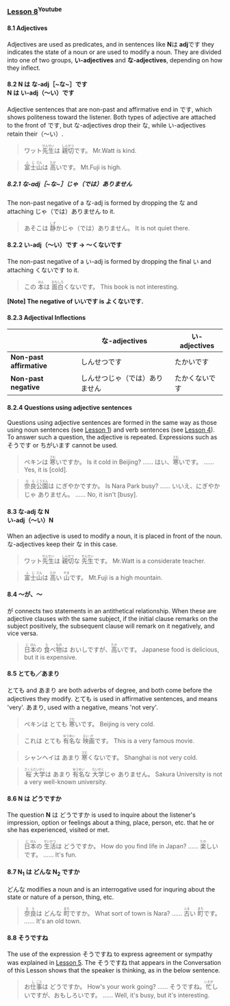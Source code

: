 ### [Lesson 8](https://www.youtube.com/watch?v=5HKxjeyBsR8)<sup>Youtube</sup>

#### 8.1 Adjectives

Adjectives are used as predicates, and in sentences like **N**は **adj**です they indicates the state of a noun or are used to modify a noun. They are divided into one of two groups, **い-adjectives** and **な-adjectives**, depending on how they inflect.

#### 8.2 N は な-adj［~な~］です<br>N は い-adj（〜い）です

Adjective sentences that are non-past and affirmative end in です, which shows politeness toward the listener. Both types of adjective are attached to the front of です, but な-adjectives drop their な, while い-adjectives retain their（〜い）.

> ワット<ruby>先<rp>（</rp><rt>せん</rt><rp>）</rp>生<rp>（</rp><rt>せい</rt><rp>）</rp></ruby>は <ruby>親<rp>（</rp><rt>しん</rt><rp>）</rp>切<rp>（</rp><rt>せつ</rt><rp>）</rp></ruby>です。
> Mr.Watt is kind.

> <ruby>富<rp>（</rp><rt>ふ</rt><rp>）</rp>士<rp>（</rp><rt>じ</rt><rp>）</rp>山<rp>（</rp><rt>さん</rt><rp>）</rp></ruby>は <ruby>高<rp>（</rp><rt>たか</rt><rp>）</rp></ruby>いです。
> Mt.Fuji is high.

##### 8.2.1 な-adj［~な~］じゃ（では）ありません

The non-past negative of a な-adj is formed by dropping the な and attaching じゃ（では）ありません to it.

> あそこは <ruby>静<rp>（</rp><rt>しず</rt><rp>）</rp></ruby>かじゃ（では）ありません。
> It is not quiet there.

#### 8.2.2 い-adj（〜い）です → 〜くないです

The non-past negative of a い-adj is formed by dropping the final い and attaching くないです to it.

> この <ruby>本<rp>（</rp><rt>ほん</rt><rp>）</rp></ruby>は <ruby>面<rp>（</rp><rt>おも</rt><rp>）</rp>白<rp>（</rp><rt>しろ</rt><rp>）</rp></ruby>くないです。
> This book is not interesting.

**[Note] The negative of いいです is よくないです.**

#### 8.2.3 Adjectival Inflections

|                          |  な-adjectives             | い-adjectives |
|--------------------------|---------------------------|---------------|
| **Non-past affirmative** | しんせつです                | たかいです      |
| **Non-past negative**    | しんせつじゃ（では）ありません | たかくないです   |

#### 8.2.4 Questions using adjective sentences

Questions using adjective sentences are formed in the same way as those using noun sentences (see [Lesson 1](https://github.com/flying-yogurt/JP-Memos/blob/master/grammar_notes/Lesson_01_Grammar.md)) and verb sentences (see [Lesson 4](https://github.com/flying-yogurt/JP-Memos/blob/master/grammar_notes/Lesson_04_Grammar.md)). To answer such a question, the adjective is repeated. Expressions such as そうです or ちがいます cannot be used.

> ペキンは <ruby>寒<rp>（</rp><rt>さむ</rt><rp>）</rp></ruby>いですか。
> Is it cold in Beijing?
> …… はい、<ruby>寒<rp>（</rp><rt>さむ</rt><rp>）</rp></ruby>いです。
> …… Yes, it is [cold].

> <ruby>奈<rp>（</rp><rt>な</rt><rp>）</rp>良<rp>（</rp><rt>ら</rt><rp>）</rp>公<rp>（</rp><rt>こう</rt><rp>）</rp>園<rp>（</rp><rt>えん</rt><rp>）</rp></ruby>は にぎやかですか。
> Is Nara Park busy?
> …… いいえ、にぎやかじゃ ありません。
> …… No, it isn't [busy].

#### 8.3 な-adj な N<br>い-adj（〜い）N

When an adjective is used to modify a noun, it is placed in front of the noun. な-adjectives keep their な in this case.

> ワット<ruby>先<rp>（</rp><rt>せん</rt><rp>）</rp>生<rp>（</rp><rt>せい</rt><rp>）</rp></ruby>は <ruby>親<rp>（</rp><rt>しん</rt><rp>）</rp>切<rp>（</rp><rt>せつ</rt><rp>）</rp></ruby>な <ruby>先<rp>（</rp><rt>せん</rt><rp>）</rp>生<rp>（</rp><rt>せい</rt><rp>）</rp></ruby>です。
> Mr.Watt is a considerate teacher.

> <ruby>富<rp>（</rp><rt>ふ</rt><rp>）</rp>士<rp>（</rp><rt>じ</rt><rp>）</rp>山<rp>（</rp><rt>さん</rt><rp>）</rp></ruby>は <ruby>高<rp>（</rp><rt>たか</rt><rp>）</rp></ruby>い <ruby>山<rp>（</rp><rt>やま</rt><rp>）</rp></ruby>です。
> Mt.Fuji is a high mountain.

#### 8.4 〜が、〜

が connects two statements in an antithetical relationship. When these are adjective clauses with the same subject, if the initial clause remarks on the subject positively, the subsequent clause will remark on it negatively, and vice versa.

> <ruby>日<rp>（</rp><rt>に</rt><rp>）</rp>本<rp>（</rp><rt>ほん</rt><rp>）</rp></ruby>の <ruby>食<rp>（</rp><rt>た</rt><rp>）</rp></ruby>べ<ruby>物<rp>（</rp><rt>もの</rt><rp>）</rp></ruby>は おいしですが、<ruby>高<rp>（</rp><rt>たか</rt><rp>）</rp></ruby>いです。
> Japanese food is delicious, but it is expensive.

#### 8.5 とても／あまり

とても and あまり are both adverbs of degree, and both come before the adjectives they modify. とても is used in affirmative sentences, and means 'very'. あまり, used with a negative, means 'not very'.

> ペキンは とても <ruby>寒<rp>（</rp><rt>さむ</rt><rp>）</rp></ruby>いです。
> Beijing is very cold.

> これは とても <ruby>有<rp>（</rp><rt>ゆう</rt><rp>）</rp>名<rp>（</rp><rt>めい</rt><rp>）</rp></ruby>な <ruby>映<rp>（</rp><rt>えい</rt><rp>）</rp>画<rp>（</rp><rt>が</rt><rp>）</rp></ruby>です。
> This is a very famous movie.

> シャンヘイは あまり <ruby>寒<rp>（</rp><rt>さむ</rt><rp>）</rp></ruby>くないです。
> Shanghai is not very cold.

> <ruby>桜<rp>（</rp><rt>さくら</rt><rp>）</rp>大<rp>（</rp><rt>だい</rt><rp>）</rp>学<rp>（</rp><rt>がく</rt><rp>）</rp></ruby>は あまり <ruby>有<rp>（</rp><rt>ゆう</rt><rp>）</rp>名<rp>（</rp><rt>めい</rt><rp>）</rp></ruby>な <ruby>大<rp>（</rp><rt>だい</rt><rp>）</rp>学<rp>（</rp><rt>がく</rt><rp>）</rp></ruby>じゃ ありません。
> Sakura University is not a very well-known university.

#### 8.6 N は どうですか

The question **N** は どうですか is used to inquire about the listener's impression, option or feelings about a thing, place, person, etc. that he or she has experienced, visited or met.

> <ruby>日<rp>（</rp><rt>に</rt><rp>）</rp>本<rp>（</rp><rt>ほん</rt><rp>）</rp></ruby>の <ruby>生<rp>（</rp><rt>せい</rt><rp>）</rp>活<rp>（</rp><rt>かつ</rt><rp>）</rp></ruby>は どうですか。
> How do you find life in Japan?
> …… <ruby>楽<rp>（</rp><rt>たの</rt><rp>）</rp></ruby>しいです。
> …… It's fun.

#### 8.7 N<sub>1</sub> は どんな N<sub>2</sub> ですか

どんな modifies a noun and is an interrogative used for inquring about the state or nature of a person, thing, etc.

> <ruby>奈<rp>（</rp><rt>な</rt><rp>）</rp>良<rp>（</rp><rt>ら</rt><rp>）</rp></ruby>は どんな <ruby>町<rp>（</rp><rt>まち</rt><rp>）</rp></ruby>ですか。
> What sort of town is Nara?
> …… <ruby>古<rp>（</rp><rt>ふる</rt><rp>）</rp></ruby>い <ruby>町<rp>（</rp><rt>まち</rt><rp>）</rp></ruby>です。
> …… It's an old town.

#### 8.8 そうですね

The use of the expression そうですね to express agreement or sympathy was explained in [Lesson 5](https://github.com/flying-yogurt/JP-Memos/blob/master/grammar_notes/Lesson_05_Grammar.md). The そうですね that appears in the Conversation of this Lesson shows that the speaker is thinking, as in the below sentence.

> お<ruby>仕<rp>（</rp><rt>し</rt><rp>）</rp>事<rp>（</rp><rt>ごと</rt><rp>）</rp></ruby>は どうですか。
> How's your work going?
> …… そうですね。<ruby>忙<rp>（</rp><rt>いそが</rt><rp>）</rp></ruby>しいですが、おもしろいです。
> …… Well, it's busy, but it's interesting.
